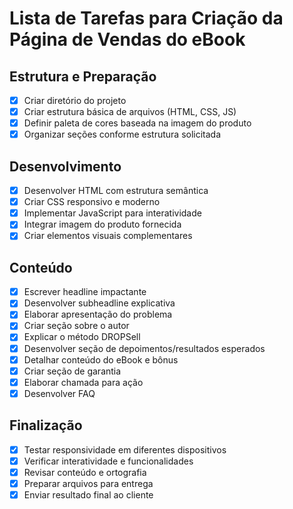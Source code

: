 # Lista de Tarefas para Criação da Página de Vendas do eBook

## Estrutura e Preparação
- [x] Criar diretório do projeto
- [x] Criar estrutura básica de arquivos (HTML, CSS, JS)
- [x] Definir paleta de cores baseada na imagem do produto
- [x] Organizar seções conforme estrutura solicitada

## Desenvolvimento
- [x] Desenvolver HTML com estrutura semântica
- [x] Criar CSS responsivo e moderno
- [x] Implementar JavaScript para interatividade
- [x] Integrar imagem do produto fornecida
- [x] Criar elementos visuais complementares

## Conteúdo
- [x] Escrever headline impactante
- [x] Desenvolver subheadline explicativa
- [x] Elaborar apresentação do problema
- [x] Criar seção sobre o autor
- [x] Explicar o método DROPSell
- [x] Desenvolver seção de depoimentos/resultados esperados
- [x] Detalhar conteúdo do eBook e bônus
- [x] Criar seção de garantia
- [x] Elaborar chamada para ação
- [x] Desenvolver FAQ

## Finalização
- [x] Testar responsividade em diferentes dispositivos
- [x] Verificar interatividade e funcionalidades
- [x] Revisar conteúdo e ortografia
- [x] Preparar arquivos para entrega
- [x] Enviar resultado final ao cliente
